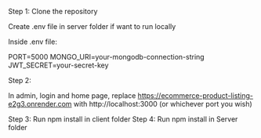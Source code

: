 Step 1: Clone the repository

Create .env file in server folder if want to run locally

Inside .env file:

PORT=5000
MONGO_URI=your-mongodb-connection-string
JWT_SECRET=your-secret-key

Step 2: 

In admin, login and home page, replace https://ecommerce-product-listing-e2g3.onrender.com with http://localhost:3000 (or whichever port you wish)

Step 3: Run npm install in client folder
Step 4: Run npm install in Server folder

